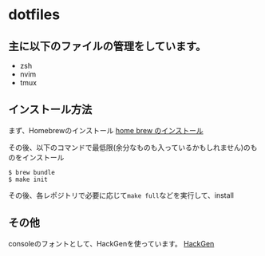 # dotfiles
## 主に以下のファイルの管理をしています。
- zsh
- nvim
- tmux

## インストール方法
まず、Homebrewのインストール
[home brew のインストール](https://brew.sh/)

その後、以下のコマンドで最低限(余分なものも入っているかもしれません)のものをインストール
```
$ brew bundle
$ make init
```
その後、各レポジトリで必要に応じて`make full`などを実行して、install

## その他
consoleのフォントとして、HackGenを使っています。
[HackGen](https://github.com/yuru7/HackGen)

